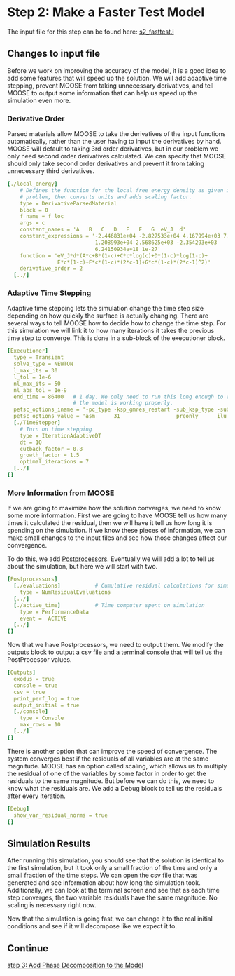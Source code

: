 # Step 2: Make a Faster Test Model

The input file for this step can be found here: [s2_fasttest.i](https://github.com/idaholab/moose/blob/devel/modules/phase_field/tutorials/spinodal_decomposition/s2_fasttest.i)

## Changes to input file

Before we work on improving the accuracy of the model, it is a good idea to add some features that will speed up the solution. We will add adaptive time stepping, prevent MOOSE from taking unnecessary derivatives, and tell MOOSE to output some information that can help us speed up the simulation even more.

### Derivative Order

Parsed materials allow MOOSE to take the derivatives of the input functions automatically, rather than the user having to input the derivatives by hand. MOOSE will default to taking 3rd order derivatives, but in our problem we only need second order derivatives calculated. We can specify that MOOSE should only take second order derivatives and prevent it from taking unnecessary third derivatives.

```yaml
[./local_energy]
    # Defines the function for the local free energy density as given in the
    # problem, then converts units and adds scaling factor.
    type = DerivativeParsedMaterial
    block = 0
    f_name = f_loc
    args = c
    constant_names = 'A   B   C   D   E   F   G  eV_J  d'
    constant_expressions = '-2.446831e+04 -2.827533e+04 4.167994e+03 7.052907e+03
                            1.208993e+04 2.568625e+03 -2.354293e+03
                            6.24150934e+18 1e-27'
    function = 'eV_J*d*(A*c+B*(1-c)+C*c*log(c)+D*(1-c)*log(1-c)+
                E*c*(1-c)+F*c*(1-c)*(2*c-1)+G*c*(1-c)*(2*c-1)^2)'
    derivative_order = 2
  [../]
```

### Adaptive Time Stepping

Adaptive time stepping lets the simulation change the time step size depending on how quickly the surface is actually changing. There are several ways to tell MOOSE how to decide how to change the time step. For this simulation we will link it to how many iterations it takes the previous time step to converge. This is done in a sub-block of the executioner block.

```yaml
[Executioner]
  type = Transient
  solve_type = NEWTON
  l_max_its = 30
  l_tol = 1e-6
  nl_max_its = 50
  nl_abs_tol = 1e-9
  end_time = 86400   # 1 day. We only need to run this long enough to verify
                     # the model is working properly.
  petsc_options_iname = '-pc_type -ksp_gmres_restart -sub_ksp_type -sub_pc_type -pc_asm_overlap'
  petsc_options_value = 'asm      31                  preonly      ilu          1'
  [./TimeStepper]
    # Turn on time stepping
    type = IterationAdaptiveDT
    dt = 10
    cutback_factor = 0.8
    growth_factor = 1.5
    optimal_iterations = 7
  [../]
[]
```

### More Information from MOOSE

If we are going to maximize how the solution converges, we need to know some more information. First we are going to have MOOSE tell us how many times it calculated the residual, then we will have it tell us how long it is spending on the simulation. If we know these pieces of information, we can make small changes to the input files and see how those changes affect our convergence.

To do this, we add [Postprocessors](/syntax/Postprocessors/). Eventually we will add a lot to tell us about the simulation, but here we will start with two.

```yaml
[Postprocessors]
  [./evaluations]           # Cumulative residual calculations for simulation
    type = NumResidualEvaluations
  [../]
  [./active_time]           # Time computer spent on simulation
    type = PerformanceData
    event =  ACTIVE
  [../]
[]
```

Now that we have Postprocessors, we need to output them. We modify the outputs block to output a csv file and a terminal console that will tell us the PostProcessor values.

```yaml
[Outputs]
  exodus = true
  console = true
  csv = true
  print_perf_log = true
  output_initial = true
  [./console]
    type = Console
    max_rows = 10
  [../]
[]
```

There is another option that can improve the speed of convergence. The system converges best if the residuals of all variables are at the same magnitude. MOOSE has an option called scaling, which allows us to multiply the residual of one of the variables by some factor in order to get the residuals to the same magnitude. But before we can do this, we need to know what the residuals are. We add a Debug block to tell us the residuals after every iteration.

```yaml
[Debug]
  show_var_residual_norms = true
[]
```

## Simulation Results

After running this simulation, you should see that the solution is identical to the first simulation, but it took only a small fraction of the time and only a small fraction of the time steps. We can open the csv file that was generated and see information about how long the simulation took. Additionally, we can look at the terminal screen and see that as each time step converges, the two variable residuals have the same magnitude. No scaling is necessary right now.

Now that the simulation is going fast, we can change it to the real initial conditions and see if it will decompose like we expect it to.

## Continue

[step 3: Add Phase Decomposition to the Model](Step3.md)

